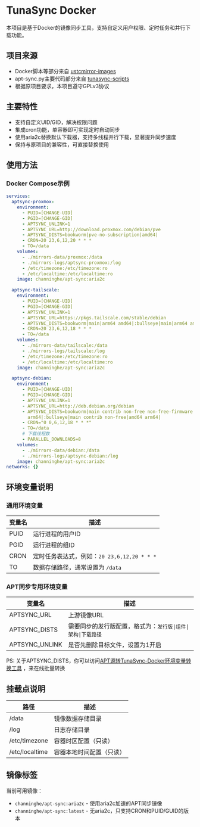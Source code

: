 # TunaSync Docker

本项目是基于Docker的镜像同步工具，支持自定义用户权限、定时任务和并行下载功能。

## 项目来源

- Docker脚本等部分来自 [ustcmirror-images](https://github.com/ustclug/ustcmirror-images)
- apt-sync.py主要代码部分来自 [tunasync-scripts](https://github.com/tuna/tunasync-scripts)
- 根据原项目要求，本项目遵守GPLv3协议

## 主要特性

- 支持自定义UID/GID，解决权限问题
- 集成cron功能，单容器即可实现定时自动同步
- 使用aria2c替换默认下载器，支持多线程并行下载，显著提升同步速度
- 保持与原项目的兼容性，可直接替换使用

## 使用方法

### Docker Compose示例

```yaml
services:
  aptsync-proxmox:
    environment:
      - PUID=[CHANGE-UID]
      - PGID=[CHANGE-GID]
      - APTSYNC_UNLINK=1
      - APTSYNC_URL=http://download.proxmox.com/debian/pve
      - APTSYNC_DISTS=bookworm|pve-no-subscription|amd64|
      - CRON=20 23,6,12,20 * * *
      - TO=/data
    volumes:
      - ./mirrors-data/proxmox:/data
      - ./mirrors-logs/aptsync-proxmox:/log
      - /etc/timezone:/etc/timezone:ro
      - /etc/localtime:/etc/localtime:ro
    image: channinghe/apt-sync:aria2c

  aptsync-tailscale:
    environment:
      - PUID=[CHANGE-UID]
      - PGID=[CHANGE-GID]
      - APTSYNC_UNLINK=1
      - APTSYNC_URL=https://pkgs.tailscale.com/stable/debian
      - APTSYNC_DISTS=bookworm|main|arm64 amd64|:bullseye|main|arm64 amd64|
      - CRON=20 23,6,12,18 * * *
      - TO=/data
    volumes:
      - ./mirrors-data/tailscale:/data
      - ./mirrors-logs/tailscale:/log
      - /etc/timezone:/etc/timezone:ro
      - /etc/localtime:/etc/localtime:ro
    image: channinghe/apt-sync:aria2c

  aptsync-debian:
    environment:
      - PUID=[CHANGE-UID]
      - PGID=[CHANGE-GID]
      - APTSYNC_UNLINK=1
      - APTSYNC_URL=http://deb.debian.org/debian
      - APTSYNC_DISTS=bookworm|main contrib non-free non-free-firmware|amd64
        arm64|:bullseye|main contrib non-free|amd64 arm64|
      - CRON="0 0,6,12,18 * * *"
      - TO=/data
      # 下载线程数
      - PARALLEL_DOWNLOADS=8
    volumes:
      - ./mirrors-data/debian:/data
      - ./mirrors-logs/aptsync-debian:/log
    image: channinghe/apt-sync:aria2c
networks: {}
```

## 环境变量说明

### 通用环境变量

| 变量名 | 描述 |
|-------|------|
| PUID | 运行进程的用户ID |
| PGID | 运行进程的组ID |
| CRON | 定时任务表达式，例如：`20 23,6,12,20 * * *` |
| TO | 数据存储路径，通常设置为 `/data` |

### APT同步专用环境变量

| 变量名 | 描述 |
|-------|------|
| APTSYNC_URL | 上游镜像URL |
| APTSYNC_DISTS | 需要同步的发行版配置，格式为：`发行版\|组件\|架构\|下载路径` |
| APTSYNC_UNLINK | 是否先删除目标文件，设置为1开启 |

PS: 关于APTSYNC_DISTS，你可以访问[APT源转TunaSync-Docker环境变量转换工具](https://www.homelabproject.cc/tools/apt-converter/) ，来在线批量转换
## 挂载点说明

| 路径 | 描述 |
|-----|------|
| /data | 镜像数据存储目录 |
| /log | 日志存储目录 |
| /etc/timezone | 容器时区配置（只读） |
| /etc/localtime | 容器本地时间配置（只读） |

## 镜像标签

当前可用镜像：
- `channinghe/apt-sync:aria2c` - 使用aria2c加速的APT同步镜像
- `channinghe/apt-sync:latest` - 无aria2c，只支持CRON和PUID/GUID的版本
